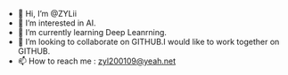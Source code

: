 - 👋 Hi, I’m @ZYLii
- 👀 I’m interested in AI.
- 🌱 I’m currently learning Deep Leanrning.
- 💞️ I’m looking to collaborate on GITHUB.I would like to work together on GITHUB.
- 📫 How to reach me : zyl200109@yeah.net

<!---
ZYLii/ZYLii is a ✨ special ✨ repository because its `README.md` (this file) appears on your GitHub profile.
You can click the Preview link to take a look at your changes.
--->
